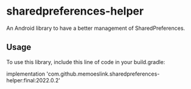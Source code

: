 # sharedpreferences-helper

An Android library to have a better management of SharedPreferences.

## Usage

To use this library, include this line of code in your build.gradle:

implementation 'com.github.memoeslink.sharedpreferences-helper:final:2022.0.2'
